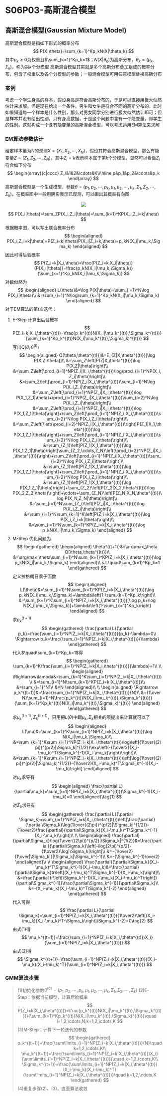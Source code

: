 # S06P03-高斯混合模型
## 高斯混合模型(Gaussian Mixture Model)
高斯混合模型是指如下形式的概率分布
$$
P(X|\theta)=\sum_{k=1}^Kp_kN(X|\theta_k)
$$
其中$p_k\ge0$为权重且$\sum_{k=1}^Kp_k=1$；$N(X|\theta_k)$为高斯分布，$\theta_k=(\mu_k,\Sigma_k)$，称为第$k$个分模型
高斯混合模型其实就是多个高斯分布叠加组成的概率分布，包含了权重以及各个分模型的参数；一般混合模型可用任意模型替换高斯分布
### 案例
考虑一个学生身高的样本，假设身高是符合高斯分布的，于是可以直接用极大似然估计来求解。但是现在给出一个条件，男生和女生是符合不同的高斯分布的，此时如果知道每一个样本是什么性别，那么对男女同学分别进行极大似然估计即可；但是样本并没有给出性别，只有身高数据，于是这个问题中含有一个隐变量，即学生的性别。这就构成一个含有隐变量的高斯混合模型，可以考虑运用EM算法来求解
### EM算法参数估计
给定样本量为N的观测$X=(X_1,X_2,\cdots,X_N)$，假设其符合高斯混合模型，那么有隐变量$Z=(Z_1,Z_2,\cdots,Z_N)$，其中$Z_i=k$表示样本属于第$k$个分模型，显然可以看做$Z_i$符合如下分布
$$
\begin{array}{c|cccc}
Z_i&1&2&\cdots&K\\\hline
p&p_1&p_2&\cdots&p_k
\end{array}
$$
高斯混合模型是一个生成模型，参数$\theta=(p_1,p_2,\cdots,p_k,\mu_1,\mu_2,\cdots,\mu_k,\Sigma_1,\Sigma_2,\cdots,\Sigma_k)$。在概率图中一般用阴影表示已观测，可以画出其概率有向图
<div align=center>
<img src="https://s1.ax1x.com/2020/05/10/Y3CsfI.png" />
</div>

$$
P(X_i|\theta)=\sum_ZP(X_i,Z_i|\theta)=\sum_{k=1}^KP(X_i,Z_i=k|\theta)
$$
根据概率图，可以写出联合概率分布
$$
\begin{aligned}
P(X_i,Z_i=k|\theta)=P(Z_i=k|\theta)P(X_i|Z_i=k,\theta)=p_kN(X_i|\mu_k,\Sigma_k)
\end{aligned}
$$
因此可得后验概率
$$
P(Z_i=k|X_i,\theta)=\frac{P(Z_i=k,X_i|\theta)}{P(X_i|\theta)}=\frac{p_kN(X_i|\mu_k,\Sigma_k)}{\sum_{k=1}^Kp_kN(X_i|\mu_k,\Sigma_k)}
$$
对数似然为
$$
\begin{aligned}
L(\theta)&=\log P(X|\theta)=\sum_{i=1}^N\log P(X_i|\theta)\\
&=\sum_{i=1}^N\log\sum_{k=1}^Kp_kN(X_i|\mu_k,\Sigma_k)
\end{aligned}
$$
对于EM算法的第$t$次迭代：
1. E-Step
   计算出后验概率
   $$
   P(Z_i=k|X_i,\theta^{(t)})=\frac{p_k^{(t)}N(X_i|\mu_k^{(t)},\Sigma_k^{(t)})}{\sum_{k=1}^Kp_k^{(t)}N(X_i|\mu_k^{(t)},\Sigma_k)^{(t)}}
   $$
   写出$Q(\theta,\theta^{(t)})$
   $$
   \begin{aligned}
   Q(\theta,\theta^{(t)})&=E_{Z|X,\theta^{(t)}}[\log P(X,Z|\theta)]\\
   &=\sum_Z\left[P(Z|X,\theta^{(t)})\log P(X,Z|\theta)\right]\\
   &=\sum_Z\left[\prod_{i=1}^NP(Z_i|X_i,\theta^{(t)})\log\prod_{i=1}^NP(X_i,Z_i|\theta)\right]\\
   &=\sum_Z\left[\prod_{i=1}^NP(Z_i|X_i,\theta^{(t)})\sum_{i=1}^N\log P(X_i,Z_i|\theta)\right]\\
   &=\sum_Z\left[\prod_{i=1}^NP(Z_i|X_i,\theta^{(t)})\log P(X_1,Z_1|\theta)+\prod_{i=1}^NP(Z_i|X_i,\theta^{(t)})\sum_{i=2}^N\log P(X_i,Z_i|\theta)\right]\\
   &=\sum_Z\left[\prod_{i=1}^NP(Z_i|X_i,\theta^{(t)})\log P(X_1,Z_1|\theta)\right]+\sum_Z\left[\prod_{i=1}^NP(Z_i|X_i,\theta^{(t)})\sum_{i=2}^N\log P(X_i,Z_i|\theta)\right]\\
   &=\sum_Z\left[\left(\prod_{i=2}^NP(Z_i|X_i,\theta^{(t)})\right)P(Z_1|X_1,\theta^{(t)})\log P(X_1,Z_1|\theta)\right]+\sum_Z\left[\prod_{i=1}^NP(Z_i|X_i,\theta^{(t)})\sum_{i=2}^N\log P(X_i,Z_i|\theta)\right]\\
   &=\sum_{Z_1}\left[P(Z_1|X_1,\theta^{(t)})\log P(X_1,Z_1|\theta)\right]\sum_{Z_2,\cdots,Z_N}\left(\prod_{i=2}^NP(Z_i|X_i,\theta^{(t)})\right)+\sum_Z\left[\prod_{i=1}^NP(Z_i|X_i,\theta^{(t)})\sum_{i=2}^N\log P(X_i,Z_i|\theta)\right]\\
   &=\sum_{Z_1}\left[P(Z_1|X_1,\theta^{(t)})\log P(X_1,Z_1|\theta)\right]+\sum_Z\left[\prod_{i=1}^NP(Z_i|X_i,\theta^{(t)})\sum_{i=2}^N\log P(X_i,Z_i|\theta)\right]\\
   &=\sum_{Z_1}\left[P(Z_1|X_1,\theta^{(t)})\log P(X_1,Z_1|\theta)\right]+\sum_{Z_2}\left[P(Z_2|X_2,\theta^{(t)})\log P(X_2,Z_2|\theta)\right]+\cdots+\sum_{Z_N}\left[P(Z_N|X_N,\theta^{(t)})\log P(X_N,Z_N|\theta)\right]\\
   &=\sum_{i=1}^N\sum_{Z_i}\left[P(Z_i|X_i,\theta^{(t)})\log P(X_i,Z_i|\theta)\right]\\
   &=\sum_{i=1}^N\sum_{k=1}^K\left[P(Z_i=k|X_i,\theta^{(t)})\log P(X_i,Z_i=k|\theta)\right]\\
   &=\sum_{i=1}^N\sum_{k=1}^KP(Z_i=k|X_i,\theta^{(t)})\log p_kN(X_i|\mu_k,\Sigma_k)
   \end{aligned}
   $$
2. M-Step
   优化问题为
   $$
   \begin{gathered}
   \begin{aligned}
   \theta^{(t+1)}&=\arg\max_\theta Q(\theta,\theta^{(t)})\\
   &=\arg\max_\theta\sum_{i=1}^N\sum_{k=1}^KP(Z_i=k|X_i,\theta^{(t)})\log p_kN(X_i|\mu_k,\Sigma_k)
   \end{aligned}\\
   s.t.\quad\sum_{k=1}^Kp_k=1
   \end{gathered}
   $$
   定义拉格朗日乘子函数
   $$
   \begin{aligned}
   L(\theta)&=\sum_{i=1}^N\sum_{k=1}^KP(Z_i=k|X_i,\theta^{(t)})\log p_kN(X_i|\mu_k,\Sigma_k)+\lambda\left(1-\sum_{k=1}^Kp_k\right)\\
   &=\sum_{k=1}^K\sum_{i=1}^NP(Z_i=k|X_i,\theta^{(t)})[\log p_k+\log N(X_i|\mu_k,\Sigma_k)]+\lambda\left(1-\sum_{k=1}^Kp_k\right)
   \end{aligned}
   $$
   求$p_k^{(t+1)}$
   $$
   \begin{gathered}
   \frac{\partial L}{\partial p_k}=\frac{\sum_{i=1}^NP(Z_i=k|X_i,\theta^{(t)})}{p_k}-\lambda=0\\
   \Rightarrow p_k=\frac{\sum_{i=1}^NP(Z_i=k|X_i,\theta^{(t)})}{\lambda}
   \end{gathered}
   $$
   代入$\quad\sum_{k=1}^Kp_k=1$得
   $$
   \begin{gathered}
   \sum_{k=1}^K\frac{\sum_{i=1}^NP(Z_i=k|X_i,\theta^{(t)})}{\lambda}=1\\
   \\
   \begin{aligned}
   \Rightarrow\lambda&=\sum_{k=1}^K\sum_{i=1}^NP(Z_i=k|X_i,\theta^{(t)})\\
   &=\sum_{i=1}^N\sum_{k=1}^KP(Z_i=k|X_i,\theta^{(t)})\\
   &=\sum_{i=1}^N1\\
   &=N
   \end{aligned}\\
   \\
   \begin{aligned}
   \Rightarrow p_k^{(t+1)}&=\frac{\sum_{i=1}^NP(Z_i=k|X_i,\theta^{(t)})}{N}\\
   &={1\over N}\sum_{i=1}^N\frac{p_k^{(t)}N(X_i|\mu_k^{(t)},\Sigma_k^{(t)})}{\sum_{k=1}^Kp_k^{(t)}N(X_i|\mu_k^{(t)},\Sigma_k)^{(t)}}
   \end{aligned}
   \end{gathered}
   $$
   求$\mu_k^{(t+1)},\Sigma_k^{(t+1)}$，只用把$L(\theta)$中跟$\mu_k,\Sigma_k$相关的项提出来计算就可以了
   $$
   \begin{aligned}
   L(\mu)&=\sum_{k=1}^K\sum_{i=1}^NP(Z_i=k|X_i,\theta^{(t)})\log N(X_i|\mu_k,\Sigma_k)\\
   &=\sum_{k=1}^K\sum_{i=1}^NP(Z_i=k|X_i,\theta^{(t)})\log\left[{1\over{(2\pi})^{p/2}|\Sigma_k|^{1/2}}\exp\left(-{1\over2}(X_i-\mu_k)^T\Sigma_k^{-1}(X_i-\mu_k)\right)\right]\\
   &=\sum_{k=1}^K\sum_{i=1}^NP(Z_i=k|X_i,\theta^{(t)})\left[\log{1\over{(2\pi})^{p/2}|\Sigma_k|^{1/2}}-{1\over2}(X_i-\mu_k)^T\Sigma_k^{-1}(X_i-\mu_k)\right]
   \end{aligned}
   $$
   对$\mu_k$求导有
   $$
   \begin{aligned}
   \frac{\partial L}{\partial\mu_k}=\sum_{i=1}^NP(Z_i=k|X_i,\theta^{(t)})\Sigma_k^{-1}(X_i-\mu_k)=0
   \end{aligned}\tag{1}
   $$
   对$\Sigma_k$求导有
   $$
   \begin{gathered}
   \frac{\partial L}{\partial \Sigma_k}=\sum_{i=1}^NP(Z_i=k|X_i,\theta^{(t)})\left[\frac{\partial}{\partial\Sigma_k}\log{1\over{(2\pi})^{p/2}|\Sigma_k|^{1/2}}-{1\over2}\frac{\partial}{\partial\Sigma_k}(X_i-\mu_k)^T\Sigma_k^{-1}(X_i-\mu_k)\right]\\
   \\
   \begin{aligned}
   \frac{\partial}{\partial\Sigma_k}\log{1\over{(2\pi})^{p/2}|\Sigma_k|^{1/2}}&=\frac{\partial}{\partial\Sigma_k}\left[-\log(2\pi)^{p/2}-{1\over2}\log|\Sigma_k|\right]\\
   &=-{1\over2}{1\over|\Sigma_k|}|\Sigma_k|\Sigma_k^{-1}\\
   &=-{\Sigma_k^{-1}\over2}
   \end{aligned}\\
   \\
   \begin{aligned}
   \frac{\partial}{\partial\Sigma_k}(X_i-\mu_k)^T\Sigma_k^{-1}(X_i-\mu_k)&=\frac{\partial}{\partial\Sigma_k}tr\left[(X_i-\mu_k)^T\Sigma_k^{-1}(X_i-\mu_k)\right]\\
   &=\frac{\partial tr\left[\Sigma_k^{-1}(X_i-\mu_k)(X_i-\mu_k)^T\right]}{\partial\Sigma_k^{-1}}\frac{\partial\Sigma_k^{-1}}{\partial\Sigma_k}\\
   &=-(X_i-\mu_k)(X_i-\mu_k)^T\Sigma_k^{-2}
   \end{aligned}
   \end{gathered}
   $$
   代入可得
   $$
   \frac{\partial L}{\partial \Sigma_k}=\sum_{i=1}^NP(Z_i=k|X_i,\theta^{(t)}){1\over2}\left[(X_i-\mu_k)(X_i-\mu_k)^T-\Sigma_k\right]\Sigma_k^{-2}=0\tag{2}
   $$
   由式(1)得
   $$
   \mu_k^{(t+1)}=\frac{\sum_{i=1}^NP(Z_i=k|X_i,\theta^{(t)})X_i}{\sum_{i=1}^NP(Z_i=k|X_i,\theta^{(t)})}
   $$
   由式(2)得
   $$
   \Sigma_k^{(t+1)}=\frac{\sum_{i=1}^NP(Z_i=k|X_i,\theta^{(t)})(X_i-\mu_k)(X_i-\mu_k)^T}{\sum_{i=1}^NP(Z_i=k|X_i,\theta^{(t)})}
   $$
### GMM算法步骤
> (1)初始化参数$\theta^{(0)}=(p_1,p_2,\cdots,p_k,\mu_1,\mu_2,\cdots,\mu_k,\Sigma_1,\Sigma_2,\cdots,\Sigma_k)$
> (2)E-Step：依据当前模型，计算后验概率
> $$
> P(Z_i=k|X_i,\theta^{(t)})=\frac{p_k^{(t)}N(X_i|\mu_k^{(t)},\Sigma_k^{(t)})}{\sum_{k=1}^Kp_k^{(t)}N(X_i|\mu_k^{(t)},\Sigma_k)^{(t)}}\quad i=1,2,\cdots,N;k=1,2,\cdots,K
> $$
> (3)M-Step：计算下一轮迭代的参数
> $$
> \begin{gathered}
> p_k^{(t+1)}=\frac{\sum\limits_{i=1}^NP(Z_i=k|X_i,\theta^{(t)})}{N}\quad k=1,2,\cdots,K\\
> \mu_k^{(t+1)}=\frac{\sum\limits_{i=1}^NP(Z_i=k|X_i,\theta^{(t)})X_i}{\sum\limits_{i=1}^NP(Z_i=k|X_i,\theta^{(t)})}\quad k=1,2,\cdots,K\\
> \Sigma_k^{(t+1)}=\frac{\sum\limits_{i=1}^NP(Z_i=k|X_i,\theta^{(t)})(X_i-\mu_k)(X_i-\mu_k)^T}{\sum\limits_{i=1}^NP(Z_i=k|X_i,\theta^{(t)})}\quad k=1,2,\cdots,K
> \end{gathered}
> $$
> (4)重复步骤(2)、(3)，直至算法收敛